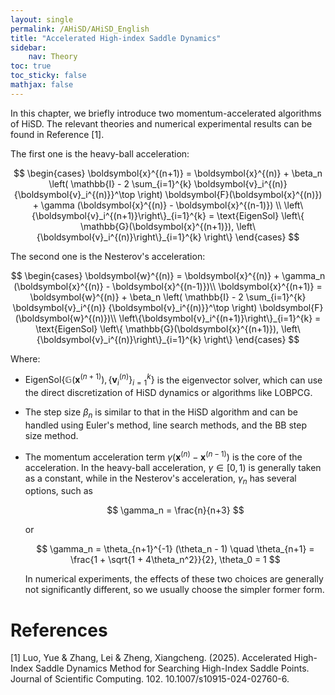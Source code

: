 ```yaml
---
layout: single
permalink: /AHiSD/AHiSD_English
title: "Accelerated High-index Saddle Dynamics"
sidebar:
    nav: Theory
toc: true
toc_sticky: false
mathjax: false
---
```


In this chapter, we briefly introduce two momentum-accelerated
algorithms of HiSD. The relevant theories and numerical experimental
results can be found in Reference [1].

The first one is the heavy-ball acceleration: 

$$
\begin{cases}
\boldsymbol{x}^{(n+1)} = \boldsymbol{x}^{(n)} + \beta_n \left( \mathbb{I} - 2 \sum_{i=1}^{k} \boldsymbol{v}_i^{(n)} {\boldsymbol{v}_i^{(n)}}^\top \right) \boldsymbol{F}(\boldsymbol{x}^{(n)}) + \gamma (\boldsymbol{x}^{(n)} - \boldsymbol{x}^{(n-1)}) \\
\left\{\boldsymbol{v}_i^{(n+1)}\right\}_{i=1}^{k} = \text{EigenSol} \left\{ \mathbb{G}(\boldsymbol{x}^{(n+1)}), \left\{\boldsymbol{v}_i^{(n)}\right\}_{i=1}^{k} \right\}
\end{cases}
$$

The second one is the Nesterov's acceleration: 

$$
\begin{cases}
\boldsymbol{w}^{(n)} = \boldsymbol{x}^{(n)} + \gamma_n (\boldsymbol{x}^{(n)} - \boldsymbol{x}^{(n-1)})\\
\boldsymbol{x}^{(n+1)} = \boldsymbol{w}^{(n)} + \beta_n \left( \mathbb{I} - 2 \sum_{i=1}^{k} \boldsymbol{v}_i^{(n)} {\boldsymbol{v}_i^{(n)}}^\top \right) \boldsymbol{F}(\boldsymbol{w}^{(n)})\\
\left\{\boldsymbol{v}_i^{(n+1)}\right\}_{i=1}^{k} = \text{EigenSol} \left\{ \mathbb{G}(\boldsymbol{x}^{(n+1)}), \left\{\boldsymbol{v}_i^{(n)}\right\}_{i=1}^{k} \right\}
\end{cases}
$$

Where:

-   $\text{EigenSol} \left\{ \mathbb{G}(\boldsymbol{x}^{(n+1)}), \left\{\boldsymbol{v}_i^{(n)}\right\}_{i=1}^{k} \right\}$
    is the eigenvector solver, which can use the direct discretization
    of HiSD dynamics or algorithms like LOBPCG.

-   The step size $\beta_n$ is similar to that in the HiSD algorithm
    and can be handled using Euler's method, line search methods, and
    the BB step size method.

-   The momentum acceleration term
    $\gamma (\boldsymbol{x}^{(n)} - \boldsymbol{x}^{(n-1)})$ is the core
    of the acceleration. In the heavy-ball acceleration,
    $\gamma \in [0,1)$ is generally taken as a constant, while in the
    Nesterov's acceleration, $\gamma_n$ has several options, such as
    
    $$
    \gamma_n = \frac{n}{n+3}
    $$
    
     or

    
    $$
    \gamma_n = \theta_{n+1}^{-1} (\theta_n - 1) \quad \theta_{n+1} = \frac{1 + \sqrt{1 + 4\theta_n^2}}{2}, \theta_0 = 1
    $$
    
    In numerical experiments, the effects of these two choices are
    generally not significantly different, so we usually choose the
    simpler former form.
    
# References

[1] Luo, Yue & Zhang, Lei & Zheng, Xiangcheng. (2025). Accelerated High-Index Saddle Dynamics Method for Searching High-Index Saddle Points. Journal of Scientific Computing. 102. 10.1007/s10915-024-02760-6. 
